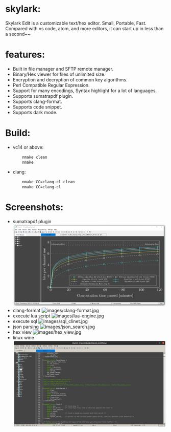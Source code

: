 # skylark:
Skylark Edit is a customizable text/hex editor. Small, Portable, Fast.  
Compared with vs code, atom, and more editors, it can start up in less than a second~~  
  
# features:
* Built in file manager and SFTP remote manager.  
* Binary/Hex viewer for files of unlimited size.  
* Encryption and decryption of common key algorithms.  
* Perl Compatible Regular Expression.  
* Support for many encodings, Syntax highlight for a lot of languages.  
* Supports sumatrapdf plugin.  
* Supports clang-format.  
* Supports code snippet.  
* Supports dark mode. 

# Build:
* vc14 or above:
  ```
      nmake clean
      nmake
  ```
* clang:
  ```
      nmake CC=clang-cl clean
      nmake CC=clang-cl
  ```
# Screenshots:
* sumatrapdf plugin
![images/sumatrapdf-plugin.jpg](images/sumatrapdf-plugin.jpg)
* clang-format
![images/clang-format.jpg](images/clang-format.jpg)
* execute lua script
![images/lua-engine.jpg](images/lua-engine.jpg)
* execute sql
![images/sql_clinet.jpg](images/sql_client.jpg)
* json parsing
![images/json_search.jpg](images/json_search.jpg)
* hex view
![images/hex_view.jpg](images/hex_view.jpg)
* linux wine
![images/skylark_wine.jpg](images/skylark_wine.jpg)
